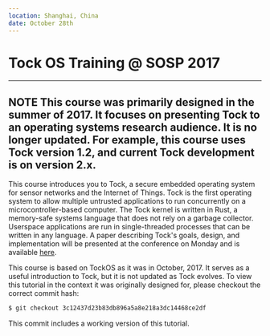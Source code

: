```yaml
---
location: Shanghai, China
date: October 28th
---
```


# Tock OS Training @ SOSP 2017

---
**NOTE**
This course was primarily designed in the summer of 2017. It focuses on
presenting Tock to an operating systems research audience. It is no longer 
updated. For example, this course  uses Tock version 1.2, and current Tock 
development is on version 2.x.
---


This course introduces you to Tock, a secure embedded operating system for sensor
networks and the Internet of Things. Tock is the first operating system to
allow multiple untrusted applications to run concurrently on a microcontroller-based
computer. The Tock kernel is written in Rust, a memory-safe systems language that
does not rely on a garbage collector. Userspace applications are run in
single-threaded processes that can be written in any language. A paper
describing Tock's goals, design, and implementation will be presented at the
conference on Monday and is available [here](https://www.amitlevy.com/papers/tock-sosp2017.pdf).

This course is based on TockOS as it was in October, 2017. It serves as a useful
introduction to Tock, but it is not updated as Tock evolves. To view this
tutorial in the context it was originally designed for, please checkout the
correct commit hash:

```bash
$ git checkout 3c12437d23b83db896a5a8e218a3dc14468ce2df
```

This commit includes a working version of this tutorial.
